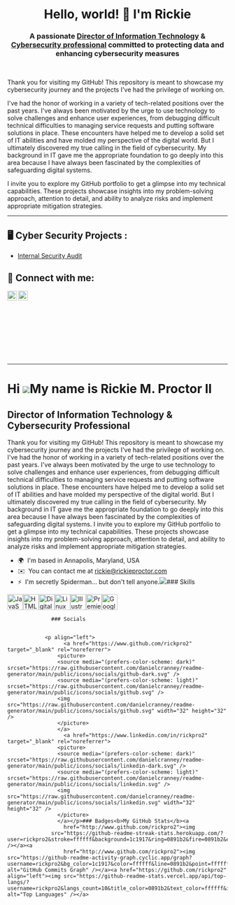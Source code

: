 <h1 align="center">Hello, world! 👋 I'm Rickie</h1>
<h3 align="center">A passionate <a href="https://www.linkedin.com/in/rickpro2/ "target="_blank">Director of Information Technology</a> & <a href="https://github.com/rickpro2" target="_blank">Cybersecurity professional</a> committed to protecting data and enhancing cybersecurity measures</h3>

 <br />

Thank you for visiting my GitHub! This repository is meant to showcase my cybersecurity journey and the projects I've had the privilege of working on.

I've had the honor of working in a variety of tech-related positions over the past years. I've always been motivated by the urge to use technology to solve challenges and enhance user experiences, from debugging difficult technical difficulties to managing service requests and putting software solutions in place. These encounters have helped me to develop a solid set of IT abilities and have molded my perspective of the digital world. But I ultimately discovered my true calling in the field of cybersecurity. My background in IT gave me the appropriate foundation to go deeply into this area because I have always been fascinated by the complexities of safeguarding digital systems.

I invite you to explore my GitHub portfolio to get a glimpse into my technical capabilities. These projects showcase insights into my problem-solving approach, attention to detail, and ability to analyze risks and implement appropriate mitigation strategies.

---

<h2>  🖥️ Cyber Security Projects  :</h2>

- [Internal Security Audit](https://github.com/rickpro2/Internal-Security-Audit)
  
<h2>📲 Connect with me:</h2>

[<img align="left" alt="RickieProctor | LinkedIn" width="22px" src="https://cdn.jsdelivr.net/npm/simple-icons@v3.13.0/icons/minutemailer.svg" />][email]
[<img align="left" alt="RickieProctor | LinkedIn" width="22px" src="https://cdn.jsdelivr.net/npm/simple-icons@v3/icons/linkedin.svg" />][linkedin]

[email]: mailto:rickie@rickieproctor.com
[linkedin]: https://linkedin.com/in/rickpro2




 <br />
  <br />
   <br />
    <br />
     <br />
      <br />
       <br />
        <br />
         <br />



---




Hi ![](https://user-images.githubusercontent.com/18350557/176309783-0785949b-9127-417c-8b55-ab5a4333674e.gif)My name is Rickie M. Proctor II
============================================================================================================================================

Director of Information Technology & Cybersecurity Professional
---------------------------------------------------------------

Thank you for visiting my GitHub! This repository is meant to showcase my cybersecurity journey and the projects I've had the privilege of working on. I've had the honor of working in a variety of tech-related positions over the past years. I've always been motivated by the urge to use technology to solve challenges and enhance user experiences, from debugging difficult technical difficulties to managing service requests and putting software solutions in place. These encounters have helped me to develop a solid set of IT abilities and have molded my perspective of the digital world. But I ultimately discovered my true calling in the field of cybersecurity. My background in IT gave me the appropriate foundation to go deeply into this area because I have always been fascinated by the complexities of safeguarding digital systems. I invite you to explore my GitHub portfolio to get a glimpse into my technical capabilities. These projects showcase insights into my problem-solving approach, attention to detail, and ability to analyze risks and implement appropriate mitigation strategies.

*   🌍  I'm based in Annapolis, Maryland, USA
*   ✉️  You can contact me at [rickie@rickieproctor.com](mailto:rickie@rickieproctor.com)
*   ⚡  I'm secretly Spiderman... but don't tell anyone.<a href="https://www.github.com/rickpro2" target="_blank" rel="noreferrer"><img
                  src="https://img.shields.io/github/followers/rickpro2?logo=github&style=for-the-badge&color=0891b2&labelColor=1c1917" /></a>### Skills 
<p align="left">
<a href="https://developer.mozilla.org/en-US/docs/Web/JavaScript" target="_blank" rel="noreferrer"><img src="https://raw.githubusercontent.com/danielcranney/readme-generator/main/public/icons/skills/javascript-colored.svg" width="36" height="36" alt="JavaScript" /></a><a href="https://developer.mozilla.org/en-US/docs/Glossary/HTML5" target="_blank" rel="noreferrer"><img src="https://raw.githubusercontent.com/danielcranney/readme-generator/main/public/icons/skills/html5-colored.svg" width="36" height="36" alt="HTML5" /></a><a href="https://www.digitalocean.com" target="_blank" rel="noreferrer"><img src="https://raw.githubusercontent.com/danielcranney/readme-generator/main/public/icons/skills/digitalocean-colored.svg" width="36" height="36" alt="Digital Ocean" /></a><a href="https://www.linux.org" target="_blank" rel="noreferrer"><img src="https://raw.githubusercontent.com/danielcranney/readme-generator/main/public/icons/skills/linux-colored.svg" width="36" height="36" alt="Linux" /></a><a href="https://www.adobe.com/uk/products/illustrator.html" target="_blank" rel="noreferrer"><img src="https://raw.githubusercontent.com/danielcranney/readme-generator/main/public/icons/skills/illustrator-colored.svg" width="36" height="36" alt="Illustrator" /></a><a href="https://www.adobe.com/uk/products/premiere.html" target="_blank" rel="noreferrer"><img src="https://raw.githubusercontent.com/danielcranney/readme-generator/main/public/icons/skills/premierepro-colored.svg" width="36" height="36" alt="Premiere Pro" /></a><a href="https://cloud.google.com/" target="_blank" rel="noreferrer"><img src="https://raw.githubusercontent.com/danielcranney/readme-generator/main/public/icons/skills/googlecloud-colored.svg" width="36" height="36" alt="Google Cloud" /></a>
                    </p>
                    
                  ### Socials
                  
                  
                <p align="left">
                      <a href="https://www.github.com/rickpro2" target="_blank" rel="noreferrer">
                    <picture>
                    <source media="(prefers-color-scheme: dark)" srcset="https://raw.githubusercontent.com/danielcranney/readme-generator/main/public/icons/socials/github-dark.svg" />
                    <source media="(prefers-color-scheme: light)" srcset="https://raw.githubusercontent.com/danielcranney/readme-generator/main/public/icons/socials/github.svg" />
                    <img src="https://raw.githubusercontent.com/danielcranney/readme-generator/main/public/icons/socials/github.svg" width="32" height="32" />
                    </picture>
                    </a>
                      <a href="https://www.linkedin.com/in/rickpro2" target="_blank" rel="noreferrer">
                    <picture>
                    <source media="(prefers-color-scheme: dark)" srcset="https://raw.githubusercontent.com/danielcranney/readme-generator/main/public/icons/socials/linkedin-dark.svg" />
                    <source media="(prefers-color-scheme: light)" srcset="https://raw.githubusercontent.com/danielcranney/readme-generator/main/public/icons/socials/linkedin.svg" />
                    <img src="https://raw.githubusercontent.com/danielcranney/readme-generator/main/public/icons/socials/linkedin.svg" width="32" height="32" />
                    </picture>
                    </a></p>### Badges<b>My GitHub Stats</b><a
                      href="http://www.github.com/rickpro2"><img
                  src="https://github-readme-streak-stats.herokuapp.com/?user=rickpro2&stroke=ffffff&background=1c1917&ring=0891b2&fire=0891b2&currStreakNum=ffffff&currStreakLabel=0891b2&sideNums=ffffff&sideLabels=ffffff&dates=ffffff&hide_border=true" /></a><a
                      href="http://www.github.com/rickpro2"><img src="https://github-readme-activity-graph.cyclic.app/graph?username=rickpro2&bg_color=1c1917&color=ffffff&line=0891b2&point=ffffff&area_color=1c1917&area=true&hide_border=true&custom_title=GitHub%20Commits%20Graph" alt="GitHub Commits Graph" /></a><a href="https://github.com/rickpro2" align="left"><img src="https://github-readme-stats.vercel.app/api/top-langs/?username=rickpro2&langs_count=10&title_color=0891b2&text_color=ffffff&icon_color=0891b2&bg_color=1c1917&hide_border=true&locale=en&custom_title=Top%20%Languages" alt="Top Languages" /></a>
